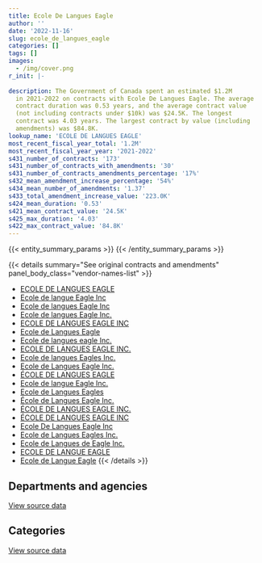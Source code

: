 ```yaml
---
title: Ecole De Langues Eagle
author: ''
date: '2022-11-16'
slug: ecole_de_langues_eagle
categories: []
tags: []
images:
  - /img/cover.png
r_init: |-
  
description: The Government of Canada spent an estimated $1.2M
  in 2021-2022 on contracts with Ecole De Langues Eagle. The average
  contract duration was 0.53 years, and the average contract value
  (not including contracts under $10k) was $24.5K. The longest
  contract was 4.03 years. The largest contract by value (including
  amendments) was $84.8K.
lookup_name: 'ECOLE DE LANGUES EAGLE'
most_recent_fiscal_year_total: '1.2M'
most_recent_fiscal_year_year: '2021-2022'
s431_number_of_contracts: '173'
s431_number_of_contracts_with_amendments: '30'
s431_number_of_contracts_amendments_percentage: '17%'
s432_mean_amendment_increase_percentage: '54%'
s434_mean_number_of_amendments: '1.37'
s433_total_amendment_increase_value: '223.0K'
s424_mean_duration: '0.53'
s421_mean_contract_value: '24.5K'
s425_max_duration: '4.03'
s422_max_contract_value: '84.8K'
---
```


<script src="/rmarkdown-libs/htmlwidgets/htmlwidgets.js"></script>
<link href="/rmarkdown-libs/datatables-css/datatables-crosstalk.css" rel="stylesheet" />
<script src="/rmarkdown-libs/datatables-binding/datatables.js"></script>
<script src="/rmarkdown-libs/jquery/jquery-3.6.0.min.js"></script>
<link href="/rmarkdown-libs/dt-core-bootstrap/css/dataTables.bootstrap.min.css" rel="stylesheet" />
<link href="/rmarkdown-libs/dt-core-bootstrap/css/dataTables.bootstrap.extra.css" rel="stylesheet" />
<script src="/rmarkdown-libs/dt-core-bootstrap/js/jquery.dataTables.min.js"></script>
<script src="/rmarkdown-libs/dt-core-bootstrap/js/dataTables.bootstrap.min.js"></script>
<link href="/rmarkdown-libs/crosstalk/css/crosstalk.min.css" rel="stylesheet" />
<script src="/rmarkdown-libs/crosstalk/js/crosstalk.min.js"></script>
<script src="/rmarkdown-libs/htmlwidgets/htmlwidgets.js"></script>
<link href="/rmarkdown-libs/datatables-css/datatables-crosstalk.css" rel="stylesheet" />
<script src="/rmarkdown-libs/datatables-binding/datatables.js"></script>
<script src="/rmarkdown-libs/jquery/jquery-3.6.0.min.js"></script>
<link href="/rmarkdown-libs/dt-core-bootstrap/css/dataTables.bootstrap.min.css" rel="stylesheet" />
<link href="/rmarkdown-libs/dt-core-bootstrap/css/dataTables.bootstrap.extra.css" rel="stylesheet" />
<script src="/rmarkdown-libs/dt-core-bootstrap/js/jquery.dataTables.min.js"></script>
<script src="/rmarkdown-libs/dt-core-bootstrap/js/dataTables.bootstrap.min.js"></script>
<link href="/rmarkdown-libs/crosstalk/css/crosstalk.min.css" rel="stylesheet" />
<script src="/rmarkdown-libs/crosstalk/js/crosstalk.min.js"></script>

{{< entity_summary_params >}}
{{< /entity_summary_params >}}

{{< details summary="See original contracts and amendments" panel_body_class="vendor-names-list" >}}
- [ECOLE DE LANGUES EAGLE](https://search.open.canada.ca/en/ct/?sort=contract_value_f%20desc&page=1&search_text=%22ECOLE%20DE%20LANGUES%20EAGLE%22)
- [Ecole de langue Eagle Inc](https://search.open.canada.ca/en/ct/?sort=contract_value_f%20desc&page=1&search_text=%22Ecole%20de%20langue%20Eagle%20Inc%22)
- [Ecole de langues Eagle Inc](https://search.open.canada.ca/en/ct/?sort=contract_value_f%20desc&page=1&search_text=%22Ecole%20de%20langues%20Eagle%20Inc%22)
- [Ecole de langues Eagle Inc.](https://search.open.canada.ca/en/ct/?sort=contract_value_f%20desc&page=1&search_text=%22Ecole%20de%20langues%20Eagle%20Inc.%22)
- [ECOLE DE LANGUES EAGLE INC](https://search.open.canada.ca/en/ct/?sort=contract_value_f%20desc&page=1&search_text=%22ECOLE%20DE%20LANGUES%20EAGLE%20INC%22)
- [Ecole de Langues Eagle](https://search.open.canada.ca/en/ct/?sort=contract_value_f%20desc&page=1&search_text=%22Ecole%20de%20Langues%20Eagle%22)
- [Ecole de langues eagle Inc.](https://search.open.canada.ca/en/ct/?sort=contract_value_f%20desc&page=1&search_text=%22Ecole%20de%20langues%20eagle%20Inc.%22)
- [ECOLE DE LANGUES EAGLE INC.](https://search.open.canada.ca/en/ct/?sort=contract_value_f%20desc&page=1&search_text=%22ECOLE%20DE%20LANGUES%20EAGLE%20INC.%22)
- [Ecole de langues Eagles Inc.](https://search.open.canada.ca/en/ct/?sort=contract_value_f%20desc&page=1&search_text=%22Ecole%20de%20langues%20Eagles%20Inc.%22)
- [Ecole de Langues Eagle Inc.](https://search.open.canada.ca/en/ct/?sort=contract_value_f%20desc&page=1&search_text=%22Ecole%20de%20Langues%20Eagle%20Inc.%22)
- [ÉCOLE DE LANGUES EAGLE](https://search.open.canada.ca/en/ct/?sort=contract_value_f%20desc&page=1&search_text=%22%c3%89COLE%20DE%20LANGUES%20EAGLE%22)
- [Ecole de langue Eagle Inc.](https://search.open.canada.ca/en/ct/?sort=contract_value_f%20desc&page=1&search_text=%22Ecole%20de%20langue%20Eagle%20Inc.%22)
- [Ecole de Langues Eagles](https://search.open.canada.ca/en/ct/?sort=contract_value_f%20desc&page=1&search_text=%22Ecole%20de%20Langues%20Eagles%22)
- [École de Langues Eagle Inc.](https://search.open.canada.ca/en/ct/?sort=contract_value_f%20desc&page=1&search_text=%22%c3%89cole%20de%20Langues%20Eagle%20Inc.%22)
- [ÉCOLE DE LANGUES EAGLE INC.](https://search.open.canada.ca/en/ct/?sort=contract_value_f%20desc&page=1&search_text=%22%c3%89COLE%20DE%20LANGUES%20EAGLE%20INC.%22)
- [ÉCOLE DE LANGUES EAGLE INC](https://search.open.canada.ca/en/ct/?sort=contract_value_f%20desc&page=1&search_text=%22%c3%89COLE%20DE%20LANGUES%20EAGLE%20INC%22)
- [Ecole De Langues Eagle Inc](https://search.open.canada.ca/en/ct/?sort=contract_value_f%20desc&page=1&search_text=%22Ecole%20De%20Langues%20Eagle%20Inc%22)
- [Ecole de Langues Eagles Inc.](https://search.open.canada.ca/en/ct/?sort=contract_value_f%20desc&page=1&search_text=%22Ecole%20de%20Langues%20Eagles%20Inc.%22)
- [Ecole de Langues de Eagle Inc.](https://search.open.canada.ca/en/ct/?sort=contract_value_f%20desc&page=1&search_text=%22Ecole%20de%20Langues%20de%20Eagle%20Inc.%22)
- [ECOLE DE LANGUE EAGLE](https://search.open.canada.ca/en/ct/?sort=contract_value_f%20desc&page=1&search_text=%22ECOLE%20DE%20LANGUE%20EAGLE%22)
- [Ecole de Langue Eagle](https://search.open.canada.ca/en/ct/?sort=contract_value_f%20desc&page=1&search_text=%22Ecole%20de%20Langue%20Eagle%22)
{{< /details >}}

## Departments and agencies

<div id="htmlwidget-1" style="width:100%;height:auto;" class="datatables html-widget"></div>
<script type="application/json" data-for="htmlwidget-1">{"x":{"style":"bootstrap","filter":"none","vertical":false,"data":[["<a href=\"/departments/aafc-aac/\">Agriculture and Agri-Food Canada<\/a>","<a href=\"/departments/aandc-aadnc/\">Crown-Indigenous Relations and Northern Affairs Canada<\/a>","<a href=\"/departments/atssc-scdata/\">Administrative Tribunals Support Service of Canada<\/a>","<a href=\"/departments/cbsa-asfc/\">Canada Border Services Agency<\/a>","<a href=\"/departments/cfia-acia/\">Canadian Food Inspection Agency<\/a>","<a href=\"/departments/cic/\">Immigration, Refugees and Citizenship Canada<\/a>","<a href=\"/departments/cra-arc/\">Canada Revenue Agency<\/a>","<a href=\"/departments/csa-asc/\">Canadian Space Agency<\/a>","<a href=\"/departments/csc-scc/\">Correctional Service of Canada<\/a>","<a href=\"/departments/csps-efpc/\">Canada School of Public Service<\/a>","<a href=\"/departments/dfatd-maecd/\">Global Affairs Canada<\/a>","<a href=\"/departments/dfo-mpo/\">Fisheries and Oceans Canada<\/a>","<a href=\"/departments/dnd-mdn/\">National Defence<\/a>","<a href=\"/departments/ec/\">Environment and Climate Change Canada<\/a>","<a href=\"/departments/esdc-edsc/\">Employment and Social Development Canada<\/a>","<a href=\"/departments/fcac-acfc/\">Financial Consumer Agency of Canada<\/a>","<a href=\"/departments/feddevontario/\">Federal Economic Development Agency for Southern Ontario<\/a>","<a href=\"/departments/fintrac-canafe/\">Financial Transactions and Reports Analysis Centre of Canada<\/a>","<a href=\"/departments/hc-sc/\">Health Canada<\/a>","<a href=\"/departments/ic/\">Innovation, Science and Economic Development Canada<\/a>","<a href=\"/departments/irb-cisr/\">Immigration and Refugee Board of Canada<\/a>","<a href=\"/departments/isc-sac/\">Indigenous Services Canada<\/a>","<a href=\"/departments/jus/\">Department of Justice Canada<\/a>","<a href=\"/departments/nrcan-rncan/\">Natural Resources Canada<\/a>","<a href=\"/departments/pbc-clcc/\">Parole Board of Canada<\/a>","<a href=\"/departments/pch/\">Canadian Heritage<\/a>","<a href=\"/departments/phac-aspc/\">Public Health Agency of Canada<\/a>","<a href=\"/departments/pmprb-cepmb/\">Patented Medicine Prices Review Board Canada<\/a>","<a href=\"/departments/ps-sp/\">Public Safety Canada<\/a>","<a href=\"/departments/pwgsc-tpsgc/\">Public Services and Procurement Canada<\/a>","<a href=\"/departments/rcmp-grc/\">Royal Canadian Mounted Police<\/a>","<a href=\"/departments/ssc-spc/\">Shared Services Canada<\/a>","<a href=\"/departments/tc/\">Transport Canada<\/a>"],[22500,null,null,55726.03,7447.28,17055.6,69682.25,null,55034.01,null,null,null,10488.88,5143.27,null,null,null,21778.35,null,null,null,9901.94,null,19838.4,null,null,null,null,19992,null,null,null,null],[11079,null,null,null,3121.74,9035.4,18809.68,8010.94,10620,null,null,56039.31,140900.68,17113.06,50163.75,4803.96,null,7206.65,11755.75,null,14040,null,11377.5,11466,15682.5,null,null,null,null,23985,null,null,null],[27520,18637.17,29361.61,18235.49,null,46565.6,6934.21,15978.11,35971,86112.86,null,137530.89,103253.79,24204.6,null,23570.3,14844.06,9713.59,50165.62,33435.96,null,null,null,null,null,null,null,null,null,24210.5,14644.8,34762.5,42280],[175151.32,52233.03,11043.89,31751.71,null,104572.5,null,17026.18,126075.5,15070.02,8538.96,133590.28,103358.85,12072.38,70403.29,11366.46,15140.94,7686.41,72939.58,18389.04,null,30198.18,25272.45,null,null,51120.5,9600.6,12300,null,105361.25,null,null,15394]],"container":"<table class=\"table table-striped table-hover row-border order-column display\">\n  <thead>\n    <tr>\n      <th>Department<\/th>\n      <th>2018-2019<\/th>\n      <th>2019-2020<\/th>\n      <th>2020-2021<\/th>\n      <th>2021-2022<\/th>\n    <\/tr>\n  <\/thead>\n<\/table>","options":{"order":[[4,"desc"]],"pageLength":10,"autoWidth":true,"columnDefs":[{"targets":1,"render":"function(data, type, row, meta) {\n    return type !== 'display' ? data : DTWidget.formatCurrency(data, \"$\", 2, 3, \",\", \".\", true, null);\n  }"},{"targets":2,"render":"function(data, type, row, meta) {\n    return type !== 'display' ? data : DTWidget.formatCurrency(data, \"$\", 2, 3, \",\", \".\", true, null);\n  }"},{"targets":3,"render":"function(data, type, row, meta) {\n    return type !== 'display' ? data : DTWidget.formatCurrency(data, \"$\", 2, 3, \",\", \".\", true, null);\n  }"},{"targets":4,"render":"function(data, type, row, meta) {\n    return type !== 'display' ? data : DTWidget.formatCurrency(data, \"$\", 2, 3, \",\", \".\", true, null);\n  }"},{"width":"16%","targets":[1,2,3,4]},{"className":"dt-right","targets":[1,2,3,4]}],"orderClasses":false}},"evals":["options.columnDefs.0.render","options.columnDefs.1.render","options.columnDefs.2.render","options.columnDefs.3.render"],"jsHooks":[]}</script>
<p class="text-right">
<a href="https://github.com/GoC-Spending/contracts-data/tree/main/data/out/vendors/ecole_de_langues_eagle/summary_by_fiscal_year_by_department.csv" class="source-data-link btn btn-link">View source data</a>
</p>

## Categories

<div id="htmlwidget-2" style="width:100%;height:auto;" class="datatables html-widget"></div>
<script type="application/json" data-for="htmlwidget-2">{"x":{"style":"bootstrap","filter":"none","vertical":false,"data":[["<a href=\"/categories/professional_services/\">Professional services<\/a>","<a href=\"/categories/human_capital/\">Human capital<\/a>"],[null,314588.01],[null,425210.93],[null,797932.67],[15394,1220263.32]],"container":"<table class=\"table table-striped table-hover row-border order-column display\">\n  <thead>\n    <tr>\n      <th>Category<\/th>\n      <th>2018-2019<\/th>\n      <th>2019-2020<\/th>\n      <th>2020-2021<\/th>\n      <th>2021-2022<\/th>\n    <\/tr>\n  <\/thead>\n<\/table>","options":{"order":[[4,"desc"]],"dom":"t","pageLength":30,"autoWidth":true,"columnDefs":[{"targets":1,"render":"function(data, type, row, meta) {\n    return type !== 'display' ? data : DTWidget.formatCurrency(data, \"$\", 2, 3, \",\", \".\", true, null);\n  }"},{"targets":2,"render":"function(data, type, row, meta) {\n    return type !== 'display' ? data : DTWidget.formatCurrency(data, \"$\", 2, 3, \",\", \".\", true, null);\n  }"},{"targets":3,"render":"function(data, type, row, meta) {\n    return type !== 'display' ? data : DTWidget.formatCurrency(data, \"$\", 2, 3, \",\", \".\", true, null);\n  }"},{"targets":4,"render":"function(data, type, row, meta) {\n    return type !== 'display' ? data : DTWidget.formatCurrency(data, \"$\", 2, 3, \",\", \".\", true, null);\n  }"},{"width":"16%","targets":[1,2,3,4]},{"className":"dt-right","targets":[1,2,3,4]}],"orderClasses":false,"lengthMenu":[10,25,30,50,100]}},"evals":["options.columnDefs.0.render","options.columnDefs.1.render","options.columnDefs.2.render","options.columnDefs.3.render"],"jsHooks":[]}</script>
<p class="text-right">
<a href="https://github.com/GoC-Spending/contracts-data/tree/main/data/out/vendors/ecole_de_langues_eagle/summary_by_fiscal_year_by_category.csv" class="source-data-link btn btn-link">View source data</a>
</p>
